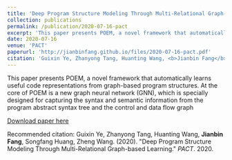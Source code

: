```yaml
---
title: 'Deep Program Structure Modeling Through Multi-Relational Graph-based Learning'
collection: publications
permalink: /publication/2020-07-16-pact
excerpt: 'This paper presents POEM, a novel framework that automatically learns useful code representations from graph-based program structures. At the core of POEM is a new graph neural network (GNN), which is specially designed for capturing the syntax and semantic information from the program abstract syntax tree and the control and data flow graph.'
date: 2020-07-16
venue: 'PACT'
paperurl: 'http://jianbinfang.github.io/files/2020-07-16-pact.pdf'
citation: 'Guixin Ye, Zhanyong Tang, Huanting Wang, <b>Jianbin Fang</b>, Songfang Huang, Zheng Wang. &quot;Deep Program Structure Modeling Through Multi-Relational Graph-based Learning.&quot; <i>PACT</i>. 2020.'
---
```

This paper presents POEM, a novel framework that automatically learns useful code representations from graph-based program structures. At the core of POEM is a new graph neural network (GNN), which is specially designed for capturing the syntax and semantic information from the program abstract syntax tree and the control and data flow graph

[Download paper here](http://jianbinfang.github.io/files/2020-07-16-pact.pdf)

Recommended citation: Guixin Ye, Zhanyong Tang, Huanting Wang, <b>Jianbin Fang</b>, Songfang Huang, Zheng Wang. (2020). "Deep Program Structure Modeling Through Multi-Relational Graph-based Learning." <i>PACT</i>. 2020. 
